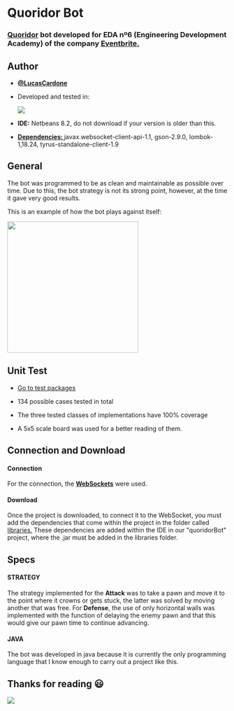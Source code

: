 <h1>Quoridor Bot</h1>

<h3><a href = "https://es.wikipedia.org/wiki/Quoridor">Quoridor</a> bot developed for EDA nº6 (Engineering Development Academy) of the company <a href="https://es.wikipedia.org/wiki/Eventbrite">Eventbrite.</a></h3>

<h2>Author</h2>
<div>
   <ul>
      <li><p><a href = "https://github.com/lucascardone"><b>@LucasCardone</b></a></p></li>
      <li><p>Developed and tested in: </p><img align = "auto" src = "https://img.shields.io/badge/Java-ED8B00?style=for-the-badge&logo=java&logoColor=white"></li>
      <li><p><b>IDE:</b> Netbeans 8.2, do not download if your version is older than this.</p></li>
      <li><p><a href = "https://github.com/lucascardone/EDA_Challenge/tree/master/libraries"><b>Dependencies: </b></a>javax.websocket-client-api-1.1, gson-2.9.0, lombok-1,18.24, tyrus-standalone-client-1.9</p></li>
   </ul>   
</div>

<h2>General</h2>

<p>
   The bot was programmed to be as clean and maintainable as possible over time. Due to this, the bot strategy is not its strong point, however, at the time it gave very good results.
</p>
<p>This is an example of how the bot plays against itself:</p>   
   
<div style="display: inline_block">
  <img align = "auto" height="300" width= "300" src="https://user-images.githubusercontent.com/89162737/170126118-2f98b09c-070f-4e05-83b2-f324937db91f.gif"/>
</div>

<h2>Unit Test</h2>
<ul>
   <li><p><a href = "https://github.com/lucascardone/EDA_Challenge/tree/master/test/test">Go to test packages</a></p></li>
   <li><p>134 possible cases tested in total</p></li>
   <li><p>The three tested classes of implementations have 100% coverage</p></li>
   <li><p>A 5x5 scale board was used for a better reading of them.</p></li>
</ul>   

<h2>Connection and Download</h2>

<div>
   <h4>Connection</h4>
   <p>For the connection, the <a href = "https://es.wikipedia.org/wiki/WebSocket"><b>WebSockets</b></a> were used.</p>
   <h4>Download</h4>
   <p>Once the project is downloaded, to connect it to the WebSocket, you must add the dependencies that come within the project in the folder called <a href = "https://github.com/lucascardone/EDA_Challenge/tree/master/libraries">libraries.</a> These dependencies are added within the IDE in our "quoridorBot" project, where the .jar must be added in the libraries folder.</p>
</div>   

<h2>Specs</h2>

<div>
   <h4>STRATEGY</h4>
   <p>The strategy implemented for the <b>Attack</b> was to take a pawn and move it to the point where it crowns or gets stuck, the latter was solved by moving another that was free. For <b>Defense</b>, the use of only horizontal walls was implemented with the function of delaying the enemy pawn and that this would give our pawn time to continue advancing.</p>
   <h4>JAVA</h4>
   <p>The bot was developed in java because it is currently the only programming language that I know enough to carry out a project like this.</p>
</div>

<h2>Thanks for reading 😃</h2>
<img src = "https://img.shields.io/github/watchers/lucascardone/EDA_Challenge.svg"></img>
